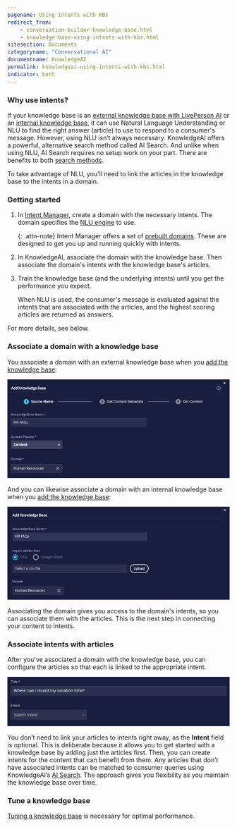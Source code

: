 ```yaml
---
pagename: Using Intents with KBs
redirect_from:
    - conversation-builder-knowledge-base.html
    - knowledge-base-using-intents-with-kbs.html
sitesection: Documents
categoryname: "Conversational AI"
documentname: KnowledgeAI
permalink: knowledgeai-using-intents-with-kbs.html
indicator: both
---
```


### Why use intents?

If your knowledge base is an [external knowledge base with LivePerson AI](knowledgeai-external-knowledge-bases-external-kbs-with-liveperson-ai.html) or an [internal knowledge base](knowledgeai-internal-knowledge-bases-introduction.html), it can use Natural Language Understanding or NLU to find the right answer (article) to use to respond to a consumer's message. However, using NLU isn’t always necessary. KnowledgeAI offers a powerful, alternative search method called AI Search. And unlike when using NLU, AI Search requires no setup work on your part. There are benefits to both [search methods](knowledgeai-search-methods.html).

To take advantage of NLU, you'll need to link the articles in the knowledge base to the intents in a domain.


### Getting started

1. In [Intent Manager](intent-manager-overview.html), create a domain with the necessary intents. The domain specifies the [NLU engine](intent-manager-natural-language-understanding-introduction.html) to use.

    {: .attn-note}
    Intent Manager offers a set of [prebuilt domains](intent-manager-key-terms-concepts.html#prebuilt-domains). These are designed to get you up and running quickly with intents.

2. In KnowledgeAI, associate the domain with the knowledge base. Then associate the domain's intents with the knowledge base's articles.

3. Train the knowledge base (and the underlying intents) until you get the performance you expect.

    When NLU is used, the consumer's message is evaluated against the intents that are associated with the articles, and the highest scoring articles are returned as answers.

For more details, see below.

### Associate a domain with a knowledge base

You associate a domain with an external knowledge base when you [add the knowledge base](knowledgeai-external-knowledge-bases-external-kbs-with-liveperson-ai.html#add-an-external-kb-with-liveperson-ai):

<img style="width:700px" src="img/ConvoBuilder/kb_add_ext.png" alt="Associating a domain with an external knowledge base">

And you can likewise associate a domain with an internal knowledge base when you [add the knowledge base](knowledgeai-internal-knowledge-bases-knowledge-bases.html#add-an-internal-knowledge-base):

<img style="width:700px" src="img/ConvoBuilder/kb_add_int.png" alt="Associating a domain with an internal knowledge base">

Associating the domain gives you access to the domain's intents, so you can associate them with the articles. This is the next step in connecting your content to intents.

### Associate intents with articles

After you've associated a domain with the knowledge base, you can configure the articles so that each is linked to the appropriate intent.

<img style="width:600px" src="img/ConvoBuilder/kb_associate_article.png" alt="Associating an intent with an article">

You don’t need to link your articles to intents right away, as the **Intent** field is optional. This is deliberate because it allows you to get started with a knowledge base by adding just the articles first. Then, you can create intents for the content that can benefit from them. Any articles that don’t have associated intents can be matched to consumer queries using KnowledgeAI’s [AI Search](knowledgeai-search-methods.html). The approach gives you flexibility as you maintain the knowledge base over time.

### Tune a knowledge base

[Tuning a knowledge base](knowledgeai-optimizing-your-content-tuning-a-knowledge-base.html) is necessary for optimal performance.
